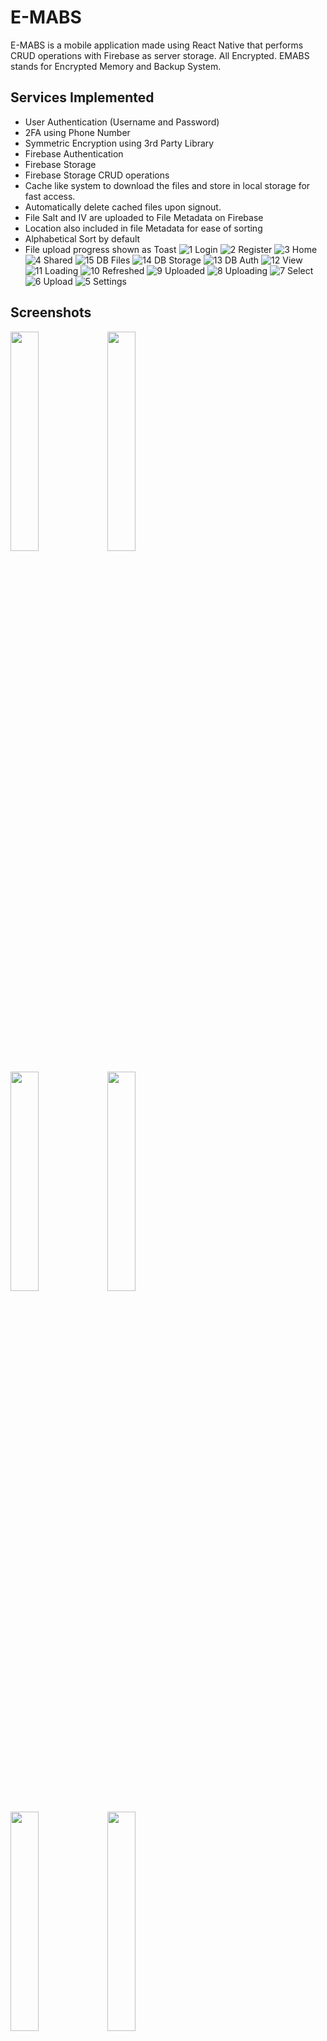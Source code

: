 # E-MABS
E-MABS is a mobile application made using React Native that performs CRUD operations with Firebase as server storage. All Encrypted. EMABS stands for Encrypted Memory and Backup System.

## Services Implemented
- User Authentication (Username and Password)
- 2FA using Phone Number
- Symmetric Encryption using 3rd Party Library
- Firebase Authentication
- Firebase Storage
- Firebase Storage CRUD operations
- Cache like system to download the files and store in local storage for fast access.
- Automatically delete cached files upon signout.
- File Salt and IV are uploaded to File Metadata on Firebase
- Location also included in file Metadata for ease of sorting
- Alphabetical Sort by default
- File upload progress shown as Toast
  ![1 Login](https://github.com/homit-dalia/E-MABS/assets/103167599/8190c77c-3e25-4095-b16b-2d6cbf44dd37)
![2 Register](https://github.com/homit-dalia/E-MABS/assets/103167599/5996c034-36f9-4d60-95fc-e03b58fb8473)
![3 Home](https://github.com/homit-dalia/E-MABS/assets/103167599/ec15db8c-c11c-40f7-99c1-3dd421b46621)
![4 Shared](https://github.com/homit-dalia/E-MABS/assets/103167599/de91ee0b-22e6-49d7-8f3d-eb7a3f31cc4b)
![15 DB Files](https://github.com/homit-dalia/E-MABS/assets/103167599/e8da4fe4-7324-40e2-a894-e0a5b4cd25e1)
![14 DB Storage](https://github.com/homit-dalia/E-MABS/assets/103167599/0eed0479-6312-4cf2-9dbc-f5e26e776906)
![13 DB Auth](https://github.com/homit-dalia/E-MABS/assets/103167599/7f2505af-8387-4c1b-b0ab-a4bda99c3cad)
![12 View](https://github.com/homit-dalia/E-MABS/assets/103167599/03537d6e-f5ae-41e6-bda2-340192b12b66)
![11 Loading](https://github.com/homit-dalia/E-MABS/assets/103167599/e72c1548-d2df-421b-9d36-404076e7c57f)
![10 Refreshed](https://github.com/homit-dalia/E-MABS/assets/103167599/8590bcba-9994-42a9-bfd1-54468ccd382d)
![9 Uploaded](https://github.com/homit-dalia/E-MABS/assets/103167599/c17ca0b6-4963-4c68-862c-b8d679749651)
![8 Uploading](https://github.com/homit-dalia/E-MABS/assets/103167599/442c8545-3d3b-4d69-9134-d8677c58c712)
![7 Select](https://github.com/homit-dalia/E-MABS/assets/103167599/f0381e51-2f03-4e12-acf4-652b89db3e0e)
![6 Upload](https://github.com/homit-dalia/E-MABS/assets/103167599/40e879a2-0747-464a-ac40-75bbdc2e0ffd)
![5 Settings](https://github.com/homit-dalia/E-MABS/assets/103167599/a399f5c1-8b74-4973-af83-f99a9d3de332)

## Screenshots
<p float="center">
  <img src="https://github.com/homit-dalia/E-MABS/assets/103167599/8190c77c-3e25-4095-b16b-2d6cbf44dd37" width="30%" />
  <img src="https://github.com/homit-dalia/E-MABS/assets/103167599/5996c034-36f9-4d60-95fc-e03b58fb8473" width="30%" /> 
</p>
<p float="center">
  <img src="https://github.com/homit-dalia/E-MABS/assets/103167599/ec15db8c-c11c-40f7-99c1-3dd421b46621" width="30%" />
  <img src="https://github.com/homit-dalia/E-MABS/assets/103167599/de91ee0b-22e6-49d7-8f3d-eb7a3f31cc4b" width="30%" /> 
</p>
<p float="center">
  <img src="https://github.com/homit-dalia/E-MABS/assets/103167599/a399f5c1-8b74-4973-af83-f99a9d3de332" width="30%" />
  <img src="https://github.com/homit-dalia/E-MABS/assets/103167599/40e879a2-0747-464a-ac40-75bbdc2e0ffd" width="30%" /> 
</p>
<p float="center">
  <img src="https://github.com/homit-dalia/E-MABS/assets/103167599/f0381e51-2f03-4e12-acf4-652b89db3e0e" width="30%" />
  <img src="https://github.com/homit-dalia/E-MABS/assets/103167599/442c8545-3d3b-4d69-9134-d8677c58c712" width="30%" /> 
</p>
<p float="center">
  <img src="https://github.com/homit-dalia/E-MABS/assets/103167599/c17ca0b6-4963-4c68-862c-b8d679749651" width="30%" />
  <img src="https://github.com/homit-dalia/E-MABS/assets/103167599/8590bcba-9994-42a9-bfd1-54468ccd382d" width="30%" /> 
</p>
<p float="center">
  <img src="https://github.com/homit-dalia/E-MABS/assets/103167599/e72c1548-d2df-421b-9d36-404076e7c57f" width="30%" />
  <img src="https://github.com/homit-dalia/E-MABS/assets/103167599/03537d6e-f5ae-41e6-bda2-340192b12b66" width="30%" /> 
</p>
<p float="center">
  <img src="https://github.com/homit-dalia/E-MABS/assets/103167599/7f2505af-8387-4c1b-b0ab-a4bda99c3cad" width="80%" />
</p>
<p float="center">
  <img src="https://github.com/homit-dalia/E-MABS/assets/103167599/0eed0479-6312-4cf2-9dbc-f5e26e776906" width="80%" />
</p>
<p float="center">
  <img src="https://github.com/homit-dalia/E-MABS/assets/103167599/e8da4fe4-7324-40e2-a894-e0a5b4cd25e1" width="80%" />
</p>
